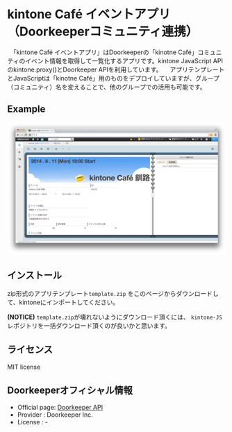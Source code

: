 # kintone Café イベントアプリ（Doorkeeperコミュニティ連携）

　「kintone Café イベントアプリ」はDoorkeeperの「kinotne Café」コミュニティのイベント情報を取得して一覧化するアプリです。kintone JavaScript APIのkintone.proxy()とDoorkeeper APIを利用しています。
　アプリテンプレートとJavaScriptは「kinotne Café」用のものをデプロイしていますが、グループ（コミュニティ）名を変えることで、他のグループでの活用も可能です。

## Example
![kintone](image/kintoneImage.png)

## インストール
zip形式のアプリテンプレート`template.zip` をこのページからダウンロードして、kintoneにインポートしてください。

**(NOTICE)** `template.zip`が壊れないようにダウンロード頂くには、 `kintone-JS` レポジトリを一括ダウンロード頂くのが良いかと思います。

## ライセンス
MIT license

## Doorkeeperオフィシャル情報

* Official page: [Doorkeeper API](http://www.doorkeeperhq.com/developer/api)
* Provider : Doorkeeper Inc.
* License : -